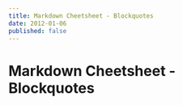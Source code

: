 ```yaml
---
title: Markdown Cheetsheet - Blockquotes
date: 2012-01-06
published: false
---
```


# Markdown Cheetsheet - Blockquotes

